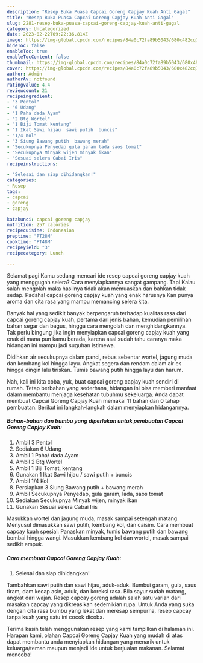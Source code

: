 ```yaml
---
description: "Resep Buka Puasa Capcai Goreng Capjay Kuah Anti Gagal"
title: "Resep Buka Puasa Capcai Goreng Capjay Kuah Anti Gagal"
slug: 2281-resep-buka-puasa-capcai-goreng-capjay-kuah-anti-gagal
category: Uncategorized
date: 2023-02-22T09:22:36.814Z
image: https://img-global.cpcdn.com/recipes/84a0c72fa89b5043/680x482cq70/capcai-goreng-capjay-kuah-foto-resep-utama.jpg
hideToc: false
enableToc: true
enableTocContent: false
thumbnail: https://img-global.cpcdn.com/recipes/84a0c72fa89b5043/680x482cq70/capcai-goreng-capjay-kuah-foto-resep-utama.jpg
cover: https://img-global.cpcdn.com/recipes/84a0c72fa89b5043/680x482cq70/capcai-goreng-capjay-kuah-foto-resep-utama.jpg
author: Admin
authorAv: notfound
ratingvalue: 4.4
reviewcount: 21
recipeingredient:
- "3 Pentol"
- "6 Udang"
- "1 Paha dada Ayam"
- "2 Btg Wortel"
- "1 Biji Tomat kentang"
- "1 Ikat Sawi hijau  sawi putih  buncis"
- "1/4 Kol"
- "3 Siung Bawang putih  bawang merah"
- "Secukupnya Penyedap gula garam lada saos tomat"
- "Secukupnya Minyak wijen minyak ikan"
- "Sesuai selera Cabai Iris"
recipeinstructions:

- "Selesai dan siap dihidangkan!"
categories:
- Resep
tags:
- capcai
- goreng
- capjay

katakunci: capcai goreng capjay 
nutrition: 257 calories
recipecuisine: Indonesian
preptime: "PT28M"
cooktime: "PT48M"
recipeyield: "3"
recipecategory: Lunch

---
```



Selamat pagi Kamu sedang mencari ide resep capcai goreng capjay kuah yang menggugah selera? Cara menyiapkannya sangat gampang. Tapi Kalau salah mengolah maka hasilnya tidak akan memuaskan dan bahkan tidak sedap. Padahal capcai goreng capjay kuah yang enak harusnya Kan punya aroma dan cita rasa yang mampu memancing selera kita.


Banyak hal yang sedikit banyak berpengaruh terhadap kualitas rasa dari capcai goreng capjay kuah, pertama dari jenis bahan, kemudian pemilihan bahan segar dan bagus, hingga cara mengolah dan menghidangkannya. Tak perlu bingung jika ingin menyiapkan capcai goreng capjay kuah yang enak di mana pun kamu berada, karena asal sudah tahu caranya maka hidangan ini mampu jadi suguhan istimewa.

Didihkan air secukupnya dalam panci, rebus sebentar wortel, jagung muda dan kembang kol hingga layu. Angkat segera dan rendam dalam air es hingga dingin lalu tiriskan. Tumis bawang putih hingga layu dan harum.


Nah, kali ini kita coba, yuk, buat capcai goreng capjay kuah sendiri di rumah. Tetap berbahan yang sederhana, hidangan ini bisa memberi manfaat dalam membantu menjaga kesehatan tubuhmu sekeluarga. Anda dapat membuat Capcai Goreng Capjay Kuah memakai 11 bahan dan 0 tahap pembuatan. Berikut ini langkah-langkah dalam menyiapkan hidangannya.

<!--inarticleads1-->

##### Bahan-bahan dan bumbu yang diperlukan untuk pembuatan Capcai Goreng Capjay Kuah:

1. Ambil 3 Pentol
1. Sediakan 6 Udang
1. Ambil 1 Paha/ dada Ayam
1. Ambil 2 Btg Wortel
1. Ambil 1 Biji Tomat, kentang
1. Gunakan 1 Ikat Sawi hijau / sawi putih + buncis
1. Ambil 1/4 Kol
1. Persiapkan 3 Siung Bawang putih + bawang merah
1. Ambil Secukupnya Penyedap, gula garam, lada, saos tomat
1. Sediakan Secukupnya Minyak wijen, minyak ikan
1. Gunakan Sesuai selera Cabai Iris


Masukkan wortel dan jagung muda, masak sampai setengah matang. Menyusul dimasukkan sawi putih, kembang kol, dan caisim. Cara membuat capcay kuah spesial: Panaskan minyak, tumis bawang putih dan bawang bombai hingga wangi. Masukkan kembang kol dan wortel, masak sampai sedikit empuk. 

<!--inarticleads2-->

##### Cara membuat Capcai Goreng Capjay Kuah:


1. Selesai dan siap dihidangkan!

Tambahkan sawi putih dan sawi hijau, aduk-aduk. Bumbui garam, gula, saus tiram, dam kecap asin, aduk, dan koreksi rasa. Bila sayur sudah matang, angkat dari wajan. Resep capcay goreng adalah salah satu varian dari masakan capcay yang dikreasikan sedemikian rupa. Untuk Anda yang suka dengan cita rasa bumbu yang lekat dan meresap sempurna, resep capcay tanpa kuah yang satu ini cocok dicoba. 

Terima kasih telah menggunakan resep yang kami tampilkan di halaman ini. Harapan kami, olahan Capcai Goreng Capjay Kuah yang mudah di atas dapat membantu anda menyiapkan hidangan yang menarik untuk keluarga/teman maupun menjadi ide untuk berjualan makanan. Selamat mencoba!
